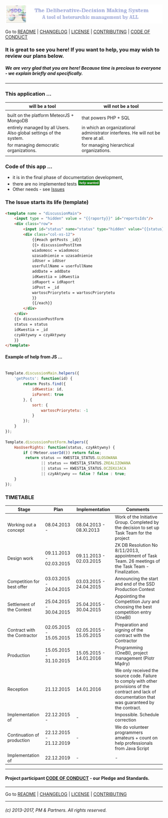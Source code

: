 ![](https://github.com/madrypiotr/SDD/blob/master/client/stylesheets/sdd_baner.jpg) 

Go to [README] | [CHANGELOG] | [LICENSE] | [CONTRIBUTING] | [CODE OF CONDUCT] 

### It is great to see you here! If you want to help, you may wish to review our plans below.
##### We are very glad that you are here! Because time is precious to everyone - we explain briefly and specifically.
---
### This application ...
| will be a tool | will not be a tool |
|-------------------------------------------|-------------------------------------------|
|  |  |
| built on the platform MeteorJS + MongoDB | that powers PHP + SQL |
| entirely managed by all Users. Also global settings of the system. | in which an organizational administrator interferes. He will not be there at all. |
| for managing democratic organizations. | for managing hierarchical organizations. |
|  |  |

### Code of this app ...
* it is in the final phase of documentation development,
* there are no implemented tests ![](https://github.com/madrypiotr/SDD/blob/master/client/stylesheets/help-wanted.jpg) 
* Other needs - see [Issues]

### The Issue starts its life (template)
```HTML
<template name = "discussionMain">
    <input type = "hidden" value = "{{raporty}}" id="reportsIds"/>
    <div class="row">
        <input id="status" name="status" type="hidden" value="{{status}}">
        <div class="col-xs-12">
            {{#each getPosts _id}}
            {{> discussionPostItem
            wiadomosc = wiadomosc
            uzasadnienie = uzasadnienie
            idUser = idUser
            userFullName = userFullName
            addDate = addDate
            idKwestia = idKwestia
            idRaport = idRaport
            idPost = _id
            wartoscPriorytetu = wartoscPriorytetu
            }}
            {{/each}}
        </div>
    </div>
    {{> discussionPostForm
    status = status
    idKwestia = _id
    czyAktywny = czyAktywny
    }}
</template>
```
#### Example of help from JS ...
```javascript

Template.discussionMain.helpers({
	'getPosts': function(id) {
		return Posts.find({
			idKwestia: id,
			isParent: true
		}, {
			sort: {
				wartoscPriorytetu: -1
			}
		});
	}
});

Template.discussionPostForm.helpers({
	HasUserRights: function(status, czyAktywny) {
		if (!Meteor.userId()) return false;
		 return status == KWESTIA_STATUS.GLOSOWANA
				|| status == KWESTIA_STATUS.ZREALIZOWANA
				|| status == KWESTIA_STATUS.OCZEKUJACA
				|| czyAktywny == false ? false : true;
	}
});

```

### TIMETABLE

| Stage | Plan | Implementation | Comments |
|------------------|-----------------|-----------------|--------------------------------|
| Working out a concept | 08.04.2013 -  | 08.04.2013 - 08.XI.2013 | Work of the Initiative Group. Completed by the decision to set up Task Team for the project |
| Design work | 09.11.2013 - 02.03.2015 | 09.11.2013 - 02.03.2015 | ZK DB Resolution No 8/11/2013, appointment of Task Team. 26 meetings of the Task Team - Finalization. |
| Competition for best offer | 03.03.2015 - 24.04.2015 | 03.03.2015 - 24.04.2015 | Announcing the start and end of the SSD Production Contest |
| Settlement of the Contest | 25.04.2015 - 30.04.2015 | 25.04.2015 - 30.04.2015 | Appointing the Competition Jury and choosing the best competition entry (OneBI) |
| Contract with the Contractor | 02.05.2015 - 15.05.2015 | 02.05.2015 - 15.05.2015 | Preparation and signing of the contract with the Contractor |
| Production | 15.05.2015 - 31.10.2015 | 15.05.2015 - 14.01.2016 | Programming (OneBI), project management (Piotr Mądry) |
| Reception | 21.12.2015 | 14.01.2016 | We only received the source code. Failure to comply with other provisions of the contract and lack of documentation that was guaranteed by the contract. |
| Implementation of | 22.12.2015 - | - | Impossible. Schedule correction |
| Continuation of production | 22.12.2015 - 21.12.2019 |  -  | We do volunteer programmers amateurs + count on help professionals from Java Script |
| Implementation of | 22.12.2019 | - | - |

---

#### Project participant [CODE OF CONDUCT] - our Pledge and Standards.

---

Go to [README] | [CHANGELOG] | [LICENSE] | [CONTRIBUTING] 

---
###### (c) 2013-2017, PM & Partners. All rights reserved.

[SDD]: http://sdd.ha.pl
[SDD GitHub issue page]: https://github.com/madrypiotr/SDD/issues
[Download the SDD source code]: https://github.com/madrypiotr/SDD
[Install the METEOR]: https://www.meteor.com/install
[METEOR]: https://github.com/meteor/meteor
[MongoDB]: https://github.com/mongodb
[NodeJS]: https://github.com/nodejs/node/blob/master/LICENSE
[HTML5]: https://www.w3.org/2011/03/html-license-options.html
[jQuery]: https://github.com/jquery/jquery/blob/master/LICENSE.txt
[Bootstrap]: https://github.com/twbs/bootstrap
[README]: https://github.com/madrypiotr/SDD/blob/master/README.md
[LICENSE]: https://github.com/madrypiotr/SDD/blob/master/LICENSE.md
[CHANGELOG]: https://github.com/madrypiotr/SDD/blob/master/CHANGELOG.md
[CONTRIBUTING]: https://github.com/madrypiotr/SDD/blob/master/CONTRIBUTING.md
[How to contribute]: https://github.com/madrypiotr/SDD/blob/master/README.md
[WanWeb]: http://ha.pl/#contact
[OneBI]: http://www.onebi.eu
[CODE OF CONDUCT]: https://github.com/madrypiotr/SDD/blob/master/CODE-OF-CONDUCT.md
[Issues]: https://github.com/madrypiotr/SDD/issues